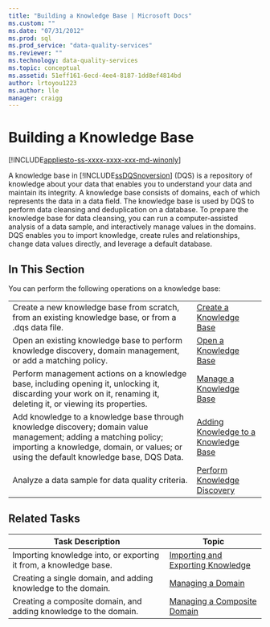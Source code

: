 ```yaml
---
title: "Building a Knowledge Base | Microsoft Docs"
ms.custom: ""
ms.date: "07/31/2012"
ms.prod: sql
ms.prod_service: "data-quality-services"
ms.reviewer: ""
ms.technology: data-quality-services
ms.topic: conceptual
ms.assetid: 51eff161-6ecd-4ee4-8187-1dd8ef4814bd
author: lrtoyou1223
ms.author: lle
manager: craigg
---
```

# Building a Knowledge Base

[!INCLUDE[appliesto-ss-xxxx-xxxx-xxx-md-winonly](../includes/appliesto-ss-xxxx-xxxx-xxx-md-winonly.md)]

  A knowledge base in [!INCLUDE[ssDQSnoversion](../includes/ssdqsnoversion-md.md)] (DQS) is a repository of knowledge about your data that enables you to understand your data and maintain its integrity. A knowledge base consists of domains, each of which represents the data in a data field. The knowledge base is used by DQS to perform data cleansing and deduplication on a database. To prepare the knowledge base for data cleansing, you can run a computer-assisted analysis of a data sample, and interactively manage values in the domains. DQS enables you to import knowledge, create rules and relationships, change data values directly, and leverage a default database.  
  
## In This Section  
 You can perform the following operations on a knowledge base:  
  
|||  
|-|-|  
|Create a new knowledge base from scratch, from an existing knowledge base, or from a .dqs data file.|[Create a Knowledge Base](../data-quality-services/create-a-knowledge-base.md)|  
|Open an existing knowledge base to perform knowledge discovery, domain management, or add a matching policy.|[Open a Knowledge Base](../data-quality-services/open-a-knowledge-base.md)|  
|Perform management actions on a knowledge base, including opening it, unlocking it, discarding your work on it, renaming it, deleting it, or viewing its properties.|[Manage a Knowledge Base](../data-quality-services/manage-a-knowledge-base.md)|  
|Add knowledge to a knowledge base through knowledge discovery; domain value management; adding a matching policy; importing a knowledge, domain, or values; or using the default knowledge base, DQS Data.|[Adding Knowledge to a Knowledge Base](../data-quality-services/adding-knowledge-to-a-knowledge-base.md)|  
|Analyze a data sample for data quality criteria.|[Perform Knowledge Discovery](../data-quality-services/perform-knowledge-discovery.md)|  
  
## Related Tasks  
  
|Task Description|Topic|  
|----------------------|-----------|  
|Importing knowledge into, or exporting it from, a knowledge base.|[Importing and Exporting Knowledge](../data-quality-services/importing-and-exporting-knowledge.md)|  
|Creating a single domain, and adding knowledge to the domain.|[Managing a Domain](../data-quality-services/managing-a-domain.md)|  
|Creating a composite domain, and adding knowledge to the domain.|[Managing a Composite Domain](../data-quality-services/managing-a-composite-domain.md)|  
  
  
